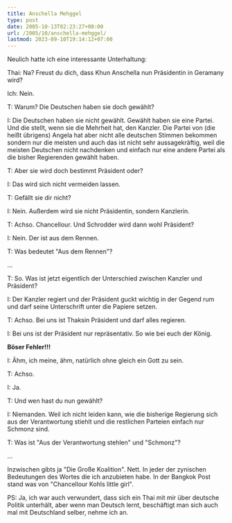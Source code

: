```yaml
---
title: Anschella Mehggel
type: post
date: 2005-10-13T02:23:27+00:00
url: /2005/10/anschella-mehggel/
lastmod: 2023-09-10T19:14:12+07:00
---
```

Neulich hatte ich eine interessante Unterhaltung:

Thai: Na? Freust du dich, dass Khun Anschella nun Präsidentin in Geramany wird?

Ich: Nein.

T: Warum? Die Deutschen haben sie doch gewählt?

I: Die Deutschen haben sie nicht gewählt. Gewählt haben sie eine Partei. Und die stellt, wenn sie die Mehrheit hat, den Kanzler. Die Partei von (die heißt übrigens) Angela hat aber nicht alle deutschen Stimmen bekommen sondern nur die meisten und auch das ist nicht sehr aussagekräftig, weil die meisten Deutschen nicht nachdenken und einfach nur eine andere Partei als die bisher Regierenden gewählt haben.

T: Aber sie wird doch bestimmt Präsident oder?

I: Das wird sich nicht vermeiden lassen.

T: Gefällt sie dir nicht?

I: Nein. Außerdem wird sie nicht Präsidentin, sondern Kanzlerin.

T: Achso. Chancellour. Und Schrodder wird dann wohl Präsident?

I: Nein. Der ist aus dem Rennen.

T: Was bedeutet "Aus dem Rennen"?

...

T: So. Was ist jetzt eigentlich der Unterschied zwischen Kanzler und Präsident?

I: Der Kanzler regiert und der Präsident guckt wichtig in der Gegend rum und darf seine Unterschrift unter die Papiere setzen.

T: Achso. Bei uns ist Thaksin Präsident und darf alles regieren.

I: Bei uns ist der Präsident nur repräsentativ. So wie bei euch der König.

**Böser Fehler!!!**

I: Ähm, ich meine, ähm, natürlich ohne gleich ein Gott zu sein.

T: Achso.

I: Ja.

T: Und wen hast du nun gewählt?

I: Niemanden. Weil ich nicht leiden kann, wie die bisherige Regierung sich aus der Verantwortung stiehlt und die restlichen Parteien einfach nur Schmonz sind.

T: Was ist "Aus der Verantwortung stehlen" und "Schmonz"?

...

Inzwischen gibts ja "Die Große Koalition". Nett. In jeder der zynischen Bedeutungen des Wortes die ich anzubieten habe. In der Bangkok Post stand was von "Chancellour Kohls little girl".

PS: Ja, ich war auch verwundert, dass sich ein Thai mit mir über deutsche Politik unterhält, aber wenn man Deutsch lernt, beschäftigt man sich auch mal mit Deutschland selber, nehme ich an.
